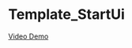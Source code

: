 ﻿# Template_StartUi

[Video Demo](https://www.youtube.com/watch?v=-bhyPGqpvnk&feature=youtu.be&fbclid=IwAR01Cdkq-vBUdplh0K_Q7QRMbpgVzkDMVvKtLa-Aso8Nud7V8TMWWXPQ1m8)
